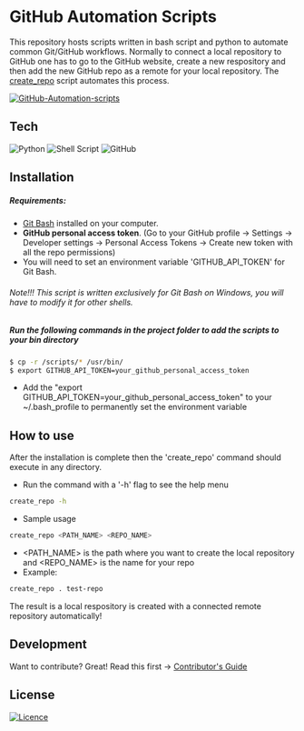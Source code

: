 # GitHub Automation Scripts

This repository hosts scripts written in bash script and python to automate common Git/GitHub workflows. Normally to connect a local repository to GitHub one has to go to the GitHub website, create a new respository and then add the new GitHub repo as a remote for your local repository. The [create_repo](scripts/create_repo) script automates this process.

[![GitHub-Automation-scripts](https://github-readme-stats.vercel.app/api/pin/?username=sahil-sagwekar2652&repo=GitHub-Automation-scripts&theme=dark)](https://github.com/sahil-sagwekar2652/GitHub-Automation-scripts)<br/>


## Tech
![Python](https://img.shields.io/badge/python-3670A0?style=for-the-badge&logo=python&logoColor=ffdd54) ![Shell Script](https://img.shields.io/badge/shell_script-%23121011.svg?style=for-the-badge&logo=gnu-bash&logoColor=white) ![GitHub](https://img.shields.io/badge/github-%23121011.svg?style=for-the-badge&logo=github&logoColor=white)

## Installation
##### Requirements:
- [Git Bash](https://git-scm.com/downloads) installed on your computer.
- **GitHub personal access token**. (Go to your GitHub profile -> Settings -> Developer settings -> Personal Access Tokens -> Create new token with all the repo permissions)
- You will need to set an environment variable 'GITHUB_API_TOKEN' for Git Bash.

###### Note!!! This script is written exclusively for Git Bash on Windows, you will have to modify it for other shells.

##### Run the following commands in the project folder to add the scripts to your bin directory
```sh
$ cp -r /scripts/* /usr/bin/
$ export GITHUB_API_TOKEN=your_github_personal_access_token
```
- Add the "export GITHUB_API_TOKEN=your_github_personal_access_token" to your ~/.bash_profile to permanently set the environment variable

## How to use
After the installation is complete then the 'create_repo' command should execute in any directory.

- Run the command with a '-h' flag to see the help menu
```sh
create_repo -h
```
- Sample usage
```sh
create_repo <PATH_NAME> <REPO_NAME>
```
- <PATH_NAME> is the path where you want to create the local repository and <REPO_NAME> is the name for your repo
- Example:
```sh
create_repo . test-repo
```
The result is a local respository is created with a connected remote repository automatically!


## Development
Want to contribute? Great!
Read this first -> [Contributor's Guide](CONTRIBUTING.md)


## License

[![Licence](https://img.shields.io/github/license/Ileriayo/markdown-badges?style=for-the-badge)](LICENSE)
